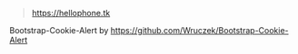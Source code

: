 > https://hellophone.tk

Bootstrap-Cookie-Alert by https://github.com/Wruczek/Bootstrap-Cookie-Alert

